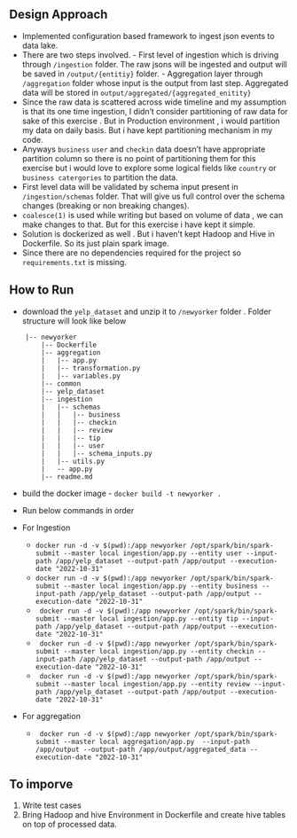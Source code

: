 ## Design Approach
 - Implemented configuration based framework to ingest json events to data lake.
 - There are two steps involved.
			 - First level of ingestion which is driving through `/ingestion` folder. The raw jsons will be ingested and output will be saved in `/output/{entitiy}` folder.
			 - Aggregation layer through `/aggregation` folder whose input is the output from last step. Aggregated data will be stored in `output/aggregated/{aggregated_enitity}`
 - Since the raw data is scattered across wide timeline and my assumption is that its one time ingestion, I didn’t consider partitioning of raw data for sake of this exercise . But in Production environment , i would partition my data on daily basis. But i have kept partitioning mechanism in my code.
 - Anyways `business` `user` and `checkin` data doesn’t  have appropriate partition column so there is no point of partitioning them for this exercise but i would love to explore some logical fields like `country` or `business catergories` to partition the data.
 - First level data will be validated by schema input present in `/ingestion/schemas` folder. That will give us full control over the schema changes (breaking or non breaking changes).
 - `coalesce(1)` is used while writing but based on volume of data , we can make changes to that. But for this exercise i have kept it simple.
 - Solution is dockerized as well . But i haven’t kept Hadoop and Hive in Dockerfile. So its just plain spark image.
 - Since there are no dependencies required for the project so `requirements.txt`
is missing.
## How to Run

 - download the `yelp_dataset` and unzip it to `/newyorker` folder . Folder structure will look like below
```
	|-- newyorker
	    |-- Dockerfile
	    |-- aggregation
	    |   |-- app.py
	    |   |-- transformation.py
	    |   |-- variables.py
	    |-- common
	    |-- yelp_dataset
	    |-- ingestion
	    |   |-- schemas
	    |   |   |-- business
	    |   |   |-- checkin
	    |   |   |-- review
	    |   |   |-- tip
	    |   |   |-- user
	    |   |   |-- schema_inputs.py
	    |   |-- utils.py
	    |   -- app.py
	    |-- readme.md
```
 - build the docker image - `docker build -t newyorker .`
 - Run below commands in order
 - For Ingestion
	-  `docker run -d -v $(pwd):/app newyorker /opt/spark/bin/spark-submit --master local ingestion/app.py --entity user --input-path /app/yelp_dataset --output-path /app/output --execution-date "2022-10-31"`
	-  `docker run -d -v $(pwd):/app newyorker /opt/spark/bin/spark-submit --master local ingestion/app.py --entity business --input-path /app/yelp_dataset --output-path /app/output --execution-date "2022-10-31"`
	- ` docker run -d -v $(pwd):/app newyorker /opt/spark/bin/spark-submit --master local ingestion/app.py --entity tip --input-path /app/yelp_dataset --output-path /app/output --execution-date "2022-10-31"`
	- ` docker run -d -v $(pwd):/app newyorker /opt/spark/bin/spark-submit --master local ingestion/app.py --entity checkin --input-path /app/yelp_dataset --output-path /app/output --execution-date "2022-10-31"`
	- ` docker run -d -v $(pwd):/app newyorker /opt/spark/bin/spark-submit --master local ingestion/app.py --entity review --input-path /app/yelp_dataset --output-path /app/output --execution-date "2022-10-31"`

 - For aggregation
	- ` docker run -d -v $(pwd):/app newyorker /opt/spark/bin/spark-submit --master local aggregation/app.py  --input-path /app/output --output-path /app/output/aggregated_data --execution-date "2022-10-31"`

## To imporve

 1. Write test cases
 2. Bring Hadoop and hive Environment in Dockerfile and create hive tables on top of processed data.
